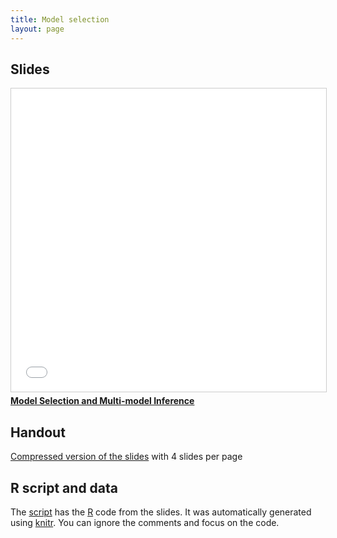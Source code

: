 ```yaml
---
title: Model selection
layout: page
---
```



## Slides

<iframe src="//www.slideshare.net/slideshow/embed_code/key/raSg0ux4Y6qWmA" width="595" height="485" frameborder="0" marginwidth="0" marginheight="0" scrolling="no" style="border:1px solid #CCC; border-width:1px; margin-bottom:5px; max-width: 100%;" allowfullscreen> </iframe> <div style="margin-bottom:5px"> <strong> <a href="//www.slideshare.net/richardchandler/model-selection-and-multimodel-inference" title="Model Selection and Multi-model Inference" target="_blank">Model Selection and Multi-model Inference</a> </strong> </div>


## Handout

[Compressed version of the slides](lab-model-selection-handout.pdf) with 4 slides per page



## R script and data

The [script](lab-model-selection.R) has the [R](https://www.r-project.org/) code from the slides. It was automatically generated using [knitr](https://yihui.name/knitr/). You can ignore the comments and focus on the code.

